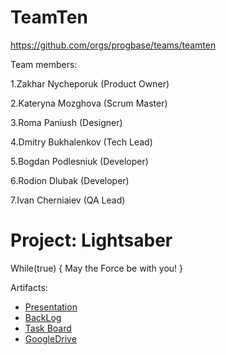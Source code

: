 # TeamTen
https://github.com/orgs/progbase/teams/teamten

Team members:

1.Zakhar Nycheporuk (Product Owner)

2.Kateryna Mozghova (Scrum Master)

3.Roma Paniush (Designer)

4.Dmitry Bukhalenkov (Tech Lead)

5.Bogdan Podlesniuk (Developer)

6.Rodion Dlubak (Developer)

7.Ivan Cherniaiev (QA Lead)


# Project: Lightsaber
While(true)
{ May the Force be with you! }

Artifacts:

* [Presentation](https://docs.google.com/presentation/d/1oG7X_xJKbQTf3yy7v-hOTHyyy4Tyk_Tftg6Wcif7XiE/edit?usp=sharing)
* [BackLog](https://drive.google.com/open?id=1w6UjizXyAQV7T7DoWUag6svmezGwPlJ4XoAggbAcm3g)
* [Task Board](https://github.com/orgs/progbase/projects/11)
* [GoogleDrive](https://drive.google.com/open?id=1KNX3V0pukPLRQGCtuADJFzGPhEOYDvKN)
